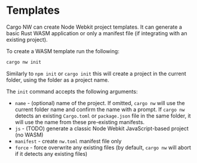 # Templates

Cargo NW can create Node Webkit project templates. It can generate a basic Rust WASM application or only a manifest file (if integrating with an existing project).

To create a WASM template run the following:
```bash
cargo nw init
```
Similarly to `npm init` or `cargo init` this will create a project in the current folder, using the folder as a project name.

The `init` command accepts the following arguments:

- `name` - (optional) name of the project. If omitted, `cargo nw` will use the current folder name and confirm the name with a prompt.  If `cargo nw` detects an existing `Cargo.toml` or `package.json` file in the same folder, it will use the name from these pre-existing manifests.
- `js` - (TODO) generate a classic Node Webkit JavaScript-based project (no WASM)
- `manifest` - create `nw.toml` manifest file only
- `force` - force overwrite any existing files (by default, `cargo nw` will abort if it detects any existing files)

